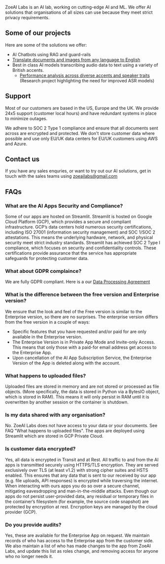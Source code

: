 ZoeAI Labs is an AI lab, working on cutting-edge AI and ML. We offer AI solutions that organisations of all sizes can use because they meet strict privacy requirements.

## Some of our projects
Here are some of the solutions we offer:
- AI Chatbots using RAG and guard-rails
- [Translate documents and images from any language to English](https://certify.streamlit.app)
- Best in class AI models transcribing audio data to text using a variety of British accents.
  * [Performance analysis across diverse accents and speaker traits](https://watermark.silverchair.com/025206_1_10.0024876.pdf?token=AQECAHi208BE49Ooan9kkhW_Ercy7Dm3ZL_9Cf3qfKAc485ysgAACBIwgggOBgkqhkiG9w0BBwagggf_MIIH-wIBADCCB_QGCSqGSIb3DQEHATAeBglghkgBZQMEAS4wEQQMaOZflr7VxqmHz9VeAgEQgIIHxYoWzwF749oPVkFY5JouuAp5OccWudsJ-_DPRW8QnD5hRIMLdihqoQxrmfcoqvNm0y697mgSD6DJINlX6WVnqj8ondlo6U3-pKdu_TZUgBz57DK9CBHwP5miCWzA7jN6-KGexNBafbakU3_RdzN5gWSYRcHju9FnpBhv1Y0Ak7f_kGVoixlIT9xsiP2-cEJ3qLgb7R91G0__-O8jAMLu2qWM77a3EupVn4gaKffshbB5Xrs3mk2FFeIhHm8M32c_8gEPax5lilYWisAclZVzzjB6xRIG9lh90I84Q7N4QBKBBS1mb11N7TwX3DJAP7-1D9vjg9bmtZI7H-VKFClyVt5Z1V4YgGNIflfkUkKuQGaUHnebtFChzNwPhVnRLRK7SntY7VQeznr85yN7zDbnfpa9xGrCmRzAG8nfonY8xXWUPeM3-8FdPIGpTZ01BWJoI0FBtDKwbeh4T8cdCIjMw9UOR5bJa2b9zIRW_iQveEzm6-YwkTiYnzYWqDbQgVyaBmEnKDiLsnoJRzkGBrJa9niprpB2Sgfc7B3GRgx5el_K844lK4_QH4bwer_ISfzeh9E0XtgUCKwJBBH7h0Vw1dilXU3L66VLfXB9PBY5Go7rIgIaw9jsIRNRRuH9rqmXtZy3vzxmvPDfKEf2vwjiQXEL4_CEADCpMqbzWszJrObn_Cc4vBdT-TGKjrVBNzaVX0lYH5tFDA6yuSgWFkONIQ6QtEbroPYUMxjaKsR1e3pEDInfWUwHNgIE7EFMAO7x2-NTbEJN2kmvwKzzsILllrvqNqkbI_TMmQwCFuK5--ndgeyddZ1hTojFbJb4x60i6TfjWX1iOyyupNAhWfiHMd_1B63LUqGXSpLrzRWVKDGm0ArBzjl6ZnuTkXzdPmcxDOWVz3xxSuW5jPUx8YLYhnIiKGwM4uxAM-3YO5NOvjLbLU3OY-8p1on772zwvlZ0AwBVrXTqh4gcwNpQwNUpO4GKpBYrVW6Tvs7oWFQH_bRqloGCARa2_my2IOn0DRZz42NWWyPmvn_jUXCQzbt3o2Nw3YXuQtkfK_FxGkeTG8rMfoiTYfzKFjaaNDtIbNAGnXYZhLUsOUTbRA36gTbtJYnY82ERX_beTPUT2_5u1HYoYx33sevP9IeQQSGFZJP_nuKhOsOUTe_ZelNvK-mDk169pMd0qOuOC59lGhF-D2i4Y_kF4VPoj_04NMpCfhm9p8t_lI8le9zwvhvQQc5sAgThm3NBrRm1CfxKnH6qnZeKBf623OX4pfQ8oU7T5ytfe3CGKw3Q_fGwSMHgEsvmS-ocv9rnoypbKHCwqUl5sKRY6wSTBl7zBV0eaXSe2o9hZqouhuV_lKhCJMZQ2W8S7ZDLHnNHyd8Tol0GBZMW5CN7s7sJ-R9o_G49seelJpXikz4uCd8TGuemFL5yy7BdNJjFEkgjt-a7JXZnWl7Rd3IpNvzcz0jyNq4jXcFKh1J1jL7mSdG-HHMRbtLLvIM8Y_XPrY9zVRoBdXVmvu_iPlf1zIHdcfV_ftCBzUlBnu_47C0KLIVqoT_1UdRJnFXfBLro8FabSMPTAhbDK2Iz3fcdy7CjqKzropFl4aF7nqRzwKk1TB_naefwXowxyT5au4rcyqKn9hmkS5zDvHRH59OBSa6ieA7H819az0Ee7VLWcoHVWDGJmcLnprehFaPFxQug_EJYQBb9nLD_Bcqw0u-9AwZ-77-HHr6hcGmYO5GSCLPMXkIwAV6P5HyXWvMCP0tg2dwf1LqR603sYhcb72i8z4kWO2XktVqMA0chWuWmLkIDgCVjG-5-FfmOF56ukUUNGKGejYHUEGVcc5kl4Pg2yPzLqT4EORF7_Ps6M677owJjjBsH2v7k3oTWr1OQPmFbJonoTw3vn6bH3hXy5BSX2QQFwRG9v3LgFHCSWnqPRiRcwZoX-FWFW-ZTYTCOnre479c5adApLZmWBqsH9VbI0WaM7ONhKjzFyjLAYFLD5TMToGALPZk5JU1-idW53OBFC71MOatKP97ladhw0ka-cqQ5ox4HqzE7gTitwpV5QepYZVWd3CEWlcrW0okw3DWoiJkVPEMcr7Uk57FYNapn4YnIkJVI6WiEdC57Nzn6PuNWQz50SG5IXACXTXyYC_XiL2xU5tue0_GY-X17yBHW9_zO-p5NWKKD5gGzOMBbJMylyyKOd1sGkMHfH8sGnMYji21NA5ClTH8_IwDMqczlbqynLJfyJ17A9omIH40W8Nz_HBLMDWZ3IOxrqO0eJFjUTN0ChbEzdorl_IXDgkrVvzYoTRkRnfTxIFXnEb3JNKo2DT30pRKk57kodONdVMHw4T6EGvhE1S0Tvrd4fPXSG1P7YNxyuIOHzhqlZ-pP1ihbaqbEo4cJPXcxIdLka89bQwexCvN_Ppk76MipKAlo45NIOVvH0QB2TJbBxp2k6VXcYxNrj2Qu2oi2EvCXDjH3E95ND7HGMfptZtq9UgLRxwpeLj8-QWFfcWBMduQj4ye3AfDi5VQ-sg3ujc5PMaTXzQq0lZeQzC4LUx_iCeCus6unTFso2iVFwZsgOyAQzn8QtGKqI5EJrlXyfozZetDGP20EZGyeXCC4F08CdAVsf92_lKJ5Cc2whmbCVhoM4YdcUFiNXCSp_AbYfZK7uj4ARoM26Q) (Research project highlighting the need for improved ASR models)
    
## Support
Most of our customers are based in the US, Europe and the UK. We provide 24x5 support (customer local hours) and have redundant systems in place to minimize outages.

We adhere to SOC 2 Type 1 compliance and ensure that all documents sent across are encrypted and protected. We don't store customer data where possible and use only EU/UK data centers for EU/UK customers using AWS and Azure.

## Contact us
If you have any sales enquries, or want to try out our AI solutions, get in touch with the sales teams using zoeailabs@gmail.com

## FAQs
### What are the AI Apps Security and Compliance?
Some of our apps are hosted on Streamlit. Streamlit is hosted on Google Cloud Platform (GCP), which provides a secure and compliant infrastructure. GCP’s data centers hold numerous security certifications, including ISO 27001 (information security management) and SOC 1/SOC 2 attestations​. This means the underlying hardware, network, and physical security meet strict industry standards. Streamlit has achieved SOC 2 Type I compliance, which focuses on security and confidentiality controls​. These certifications provide assurance that the service has appropriate safeguards for protecting customer data. 

### What about GDPR complaince?
We are fully GDPR compliant. Here is a our [Data Processing Agreement](GDPR_DPA_Agreement.pdf)  

### What is the difference between the free version and Enterprise version?
We ensure that the look and feel of the Free version is similar to the Enterprise version, so there are no surprises.
The enterprise version differs from the free version in a couple of ways:
* Specific features that you have requested and/or paid for are only available in the Enterprise version.
* The Enterprise Version is in Private App Mode and Invite-only Access. This means that only those with a paid-for email address get access to the Enterprise App.
* Upon cancellation of the AI App Subscription Service, the Enterprise Version of the App is deleted along with the account.

### What happens to uploaded files?
Uploaded files are stored in memory and are not stored or processed as file objects. (More specifically, the data is stored in Python via a BytesIO object, which is stored in RAM). This means it will only persist in RAM until it is overwritten by another session or the container is shutdown.

### Is my data shared with any organisation?
No. ZoeAI Labs does not have access to your data or your documents. See FAQ "What happens to uploaded files". The apps are deployed using Streamlit which are stored in GCP Private Cloud. 

### Is customer data encrypted?
Yes, all data is encrypted in Transit and at Rest. All traffic to and from the AI apps is transmitted securely using HTTPS/TLS encryption. They are served exclusively over TLS (at least v1.2) with strong cipher suites and HSTS enabled. This ensures that any data that is sent to our received by our app (e.g. file uploads, API responses) is encrypted while traversing the internet. When interacting with ours apps you do so over a secure channel, mitigating eavesdropping and man-in-the-middle attacks. 
Even though our apps do not persist user-provided data, any residual or temporary files in the container’s filesystem (for example, the source code snapshot) are protected by encryption at rest. Encryption keys are managed by the cloud provider (GCP).

### Do you provide audits?
Yes, these are available for the Enterprise App on request. We maintain records of who has access to the Enterprise app from the customer side. We also maintain a list of who has made changes to the app from ZoeAI Labs, and update this list as roles change, and removing access for anyone who no longer needs it. 

